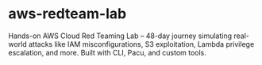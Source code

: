 # aws-redteam-lab
 Hands-on AWS Cloud Red Teaming Lab – 48-day journey simulating real-world attacks like IAM misconfigurations, S3 exploitation, Lambda privilege escalation, and more. Built with CLI, Pacu, and custom tools.


